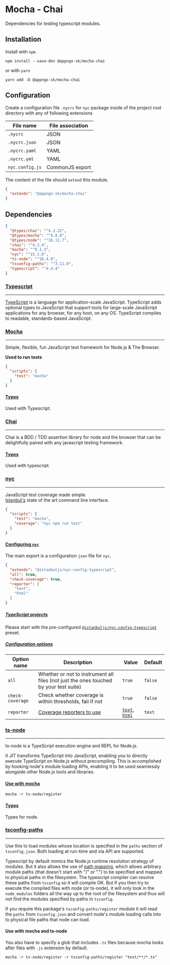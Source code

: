 # Mocha - Chai

Dependencies for testing typescript modules.

## Installation

Install with `npm`

```shell
npm install --save-dev @appngo-sk/mocha-chai
```

or with `yarn`

```shell
yarn add -D @appngo-sk/mocha-chai
```

## Configuration

Create a configuration file `.nycrc` for `nyc` package inside of the project root directory with any of following
extensions

| File name       | File association |
| --------------- | ---------------- |
| `.nycrc`        | JSON             |
| `.nycrc.json`   | JSON             |
| `.nycrc.yaml`   | YAML             |
| `.nycrc.yml`    | YAML             |
| `nyc.config.js` | CommonJS export  |

The content of the file should `extend` this module.

```json
{
  "extends": "@appngo-sk/mocha-chai"
}
```

## Dependencies

```json
{
  "@types/chai": "^4.2.22",
  "@types/mocha": "^9.0.0",
  "@types/node": "^16.11.7",
  "chai": "^4.3.4",
  "mocha": "^9.1.3",
  "nyc": "^15.1.0",
  "ts-node": "^10.4.0",
  "tsconfig-paths": "^3.11.0",
  "typescript": "^4.4.4"
}
```

### [Typescript](https://www.npmjs.com/package/typescript)

---

[TypeScript](https://www.typescriptlang.org/) is a language for application-scale JavaScript. TypeScript adds optional
types to JavaScript that support tools for large-scale JavaScript applications for any browser, for any host, on any OS.
TypeScript compiles to readable, standards-based JavaScript.

### [Mocha](https://www.npmjs.com/package/mocha)

---

Simple, flexible, fun JavaScript test framework for Node.js & The Browser.

**Used to run tests**

```json
{
  "scripts": {
    "test": "mocha"
  }
}
```

#### [Types](https://www.npmjs.com/package/@types/mocha)

Used with Typescript.

### [Chai](https://www.npmjs.com/package/chai)

---

Chai is a BDD / TDD assertion library for node and the browser that can be delightfully paired with any javascript
testing framework.

#### [Types](https://www.npmjs.com/package/@types/chai)

Used with typescript.

### [nyc](https://www.npmjs.com/package/nyc)

---

JavaScript test coverage made simple.<br/>
[Istanbul's](https://istanbul.js.org/) state of the art command line interface.

```json
{
  "scripts": {
    "test": "mocha",
    "coverage": "nyc npm run test"
  }
}
```

#### [Configuring `nyc`](https://www.npmjs.com/package/nyc#configuring-nyc)

The main export is a configuration `json` file for `nyc`.

```json
{
  "extends": "@istanbuljs/nyc-config-typescript",
  "all": true,
  "check-coverage": true,
  "reporter": [
    "text",
    "html"
  ]
}
```

##### [TypeScript projects](https://www.npmjs.com/package/nyc#typescript-projects)

Please start with the
pre-configured [`@istanbuljs/nyc-config-typescript`](https://www.npmjs.com/package/@istanbuljs/nyc-config-typescript)
preset.

##### [Configuration options](https://www.npmjs.com/package/nyc#common-configuration-options)

| Option name      | Description                                                                               | Value                                                                                                                                                     | Default |
| ---------------- | ----------------------------------------------------------------------------------------- | --------------------------------------------------------------------------------------------------------------------------------------------------------- | ------- |
| `all`            | Whether or not to instrument all files (not just the ones touched by your test suite)     | `true`                                                                                                                                                    | `false` |
| `check-coverage` | Check whether coverage is within thresholds, fail if not                                  | `true`                                                                                                                                                    | `false` |
| `reporter`       | [Coverage reporters to use](https://istanbul.js.org/docs/advanced/alternative-reporters/) | [`text`](https://istanbul.js.org/docs/advanced/alternative-reporters/#html), [`html`](https://istanbul.js.org/docs/advanced/alternative-reporters/#html)  | `text`  |

### [ts-node](https://www.npmjs.com/package/ts-node)

---

ts-node is a TypeScript execution engine and REPL for Node.js.

It JIT transforms TypeScript into JavaScript, enabling you to directly execute TypeScript on Node.js without
precompiling. This is accomplished by hooking node's module loading APIs, enabling it to be used seamlessly alongside
other Node.js tools and libraries.

#### [Use with mocha](https://typestrong.org/ts-node/docs/recipes/mocha/)

```shell
mocha -r ts-node/register
```

#### [Types](https://www.npmjs.com/package/@types/node)

Types for node.

### [tsconfig-paths](https://www.npmjs.com/package/tsconfig-paths)

---

Use this to load modules whose location is specified in the `paths` section of `tsconfig.json`. Both loading at run-time
and via API are supported.

Typescript by default mimics the Node.js runtime resolution strategy of modules. But it also allows the use
of [path mapping](https://www.typescriptlang.org/docs/handbook/module-resolution.html), which allows arbitrary module
paths (that doesn't start with "/" or ".")
to be specified and mapped to physical paths in the filesystem. The typescript compiler can resolve these paths
from `tsconfig` so it will compile OK. But if you then try to execute the compiled files with node (or ts-node), it will
only look in the `node_modules` folders all the way up to the root of the filesystem and thus will not find the modules
specified by paths in `tsconfig`.

If you require this package's `tsconfig-paths/register` module it will read the `paths` from `tsconfig.json`
and convert node's module loading calls into to physical file paths that node can load.

#### Use with mocha and ts-node

You also have to specify a glob that includes `.ts` files because mocha looks after files with `.js` extension by
default.

```shell
mocha -r ts-node/register -r tsconfig-paths/register "test/**/*.ts"
```
